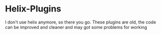 # Helix-Plugins
I don't use helix anymore, so there you go.
These plugins are old, the code can be improved and cleaner and may got some problems for working
